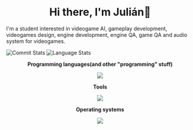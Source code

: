 <h1 align="center">Hi there, I'm Julián👋</h1>

<!-- future portfolio here -->

I'm a student interested in videogame AI, gameplay development, videogames design, engine development, engine QA, game QA and audio system for videogames.
<p>
  <img src="https://github-readme-stats.vercel.app/api?username=JulianSerranoChacon&theme=dracula&include_all_commits=true&count_private=true&hide_title=true" alt="Commit Stats"/>
  <img src="https://github-readme-stats.vercel.app/api/top-langs/?username=JulianSerranoChacon&theme=dracula&hide=jupyter%20notebook&layout=compact" alt="Language Stats" />
</p>
<!--
**JulianSerranoChacon/JulianSerranoChacon** is a ✨ _special_ ✨ repository because its `README.md` (this file) appears on your GitHub profile.

 <summary>📃 My Resume</summary>

## Education

- 📖 **Videogames Development**\
  🏛️ **Universidad Complutense de Madrid**

## Skills

<!-- Icons: https://github.com/tandpfun/skill-icons -->
<p align="center"> <b>Programming languages(and other "programming" stuff) </b></p>

<p align="center">
  <a href="https://skillicons.dev">
    <img src="https://skillicons.dev/icons?i=c,cpp,cs,javascript,latex,r,&perline=4" />
  </a>
</p>

<p align="center"> <b>Tools </b></p>

<p align="center">
  <a href="https://skillicons.dev">
    <img src="https://skillicons.dev/icons?i=git,github,visualstudio,vscode,unity,blender,cmake&perline=4" />
  </a>
</p>

<p align="center"> <b>Operating systems</b></p>
<!-- Badges: https://github.com/alexandresanlim/Badges4-README.md-Profile -->
<p align="center">
  <img src="https://img.shields.io/badge/Windows-0078D6?style=for-the-badge&logo=windows&logoColor=white" />
</p>

</details>
